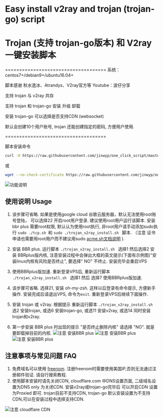 # Easy install v2ray and trojan (trojan-go) script

# Trojan (支持 trojan-go版本) 和 V2ray 一键安装脚本 

====================================
系统：centos7+/debian9+/ubuntu16.04+

脚本感谢 秋水逸冰、Atrandys、V2ray官方等 Youtube：波仔分享

支持 trojan 与 v2ray 共存

支持 trojan 和 trojan-go 安装 升级 卸载

安装 trojan-go 可以选择是否支持CDN (websocket)

默认会创建10个用户账号, trojan 还能创建指定的密码, 方便用户使用.


====================================

脚本安装命令

```bash
curl -O https://raw.githubusercontent.com/jinwyp/one_click_script/master/trojan_v2ray_install.sh && chmod +x trojan_v2ray_install.sh && ./trojan_v2ray_install.sh

```

或

```bash
wget --no-check-certificate https://raw.githubusercontent.com/jinwyp/one_click_script/master/trojan_v2ray_install.sh && chmod +x trojan_v2ray_install.sh && ./trojan_v2ray_install.sh

```




![功能说明](https://github.com/jinwyp/one_click_script/blob/master/docs/readme.png?raw=true)


## 使用说明 Usage 


1. 该步骤可省略. 如果是使用google cloud 谷歌云服务器，默认无法使用root账号登陆， 可以选择22 开启root用户登录. 建议使用root用户运行该脚本. 安装bbr plus 需要root权限, 默认认为使用root执行, 非root用户请手动添加sudo执行 ```sudo ./tcp.sh ```和 ```sudo ./trojan_v2ray_install.sh ``` 脚本. （注意 证书申请也需要用root用户而不建议用sudo  [acme.sh文档说明](https://github.com/acmesh-official/acme.sh/wiki/sudo)  ).
2. 安装 BBR plus. 运行脚本 ```./trojan_v2ray_install.sh ``` 选择1 然后选择2 安装 BBRplus版内核, 注意安装过程中会弹出大框的英文提示(下面有示例图)"安装linux内核有风险是否终止", 要选择" NO" 不终止. 安装完毕会重启VPS
3. 使用BBRplus版加速. 重新登录VPS后, 重新运行脚本 ```./trojan_v2ray_install.sh ```  选择1 然后 选择7 使用BBRplus版加速. 
4. 该步骤可省略. 选择21, 安装 oh-my-zsh. 这样以后登录有命令提示, 方便新手操作. 安装完成后请退出VPS, 命令为```exit```.  重新登录VPS后继续下面操作. 
5. 安装 trojan 或 v2ray. 根据提示 重新运行脚本 ```./trojan_v2ray_install.sh ```  选2 安装trojan, 或选6 安装trojan-go, 或选11 安装v2ray, 或选14 同时安装trojan和v2ray.


6. 第一步安装 BBR plus 时出现的提示 "是否终止删除内核" 请选择 "NO". 就是要卸载掉目前的内核. 
![注意 安装BBR plus](https://github.com/jinwyp/one_click_script/blob/master/docs/debian.jpg?raw=true)
![注意 安装BBR plus](https://github.com/jinwyp/one_click_script/blob/master/docs/kernel.png?raw=true)
![注意 安装BBR plus](https://github.com/jinwyp/one_click_script/blob/master/docs/ubuntu.png?raw=true)


## 注意事项与常见问题 FAQ 

1. 免费域名可以使用 [freenom](https://www.freenom.com/zh/index.html?lang=zh). 注册freenom时需要使用美国IP,否则无法通过注册邮件验证. 请自行搜索教程.
2. 使用脚本安装时请先关闭CDN, cloudflare.com 中DNS设置页面, 二级域名设置为DNS only 为关闭CDN. 安装v2ray或trojan-go完毕后 可以开启CDN 设置为Proxied 即可. trojan目前不支持CDN, trojan-go 默认安装设置为不支持CDN,可以在安装过程中选择支持CDN.

![注意 cloudflare CDN](https://github.com/jinwyp/one_click_script/blob/master/docs/cloudflare1.jpg?raw=true)

